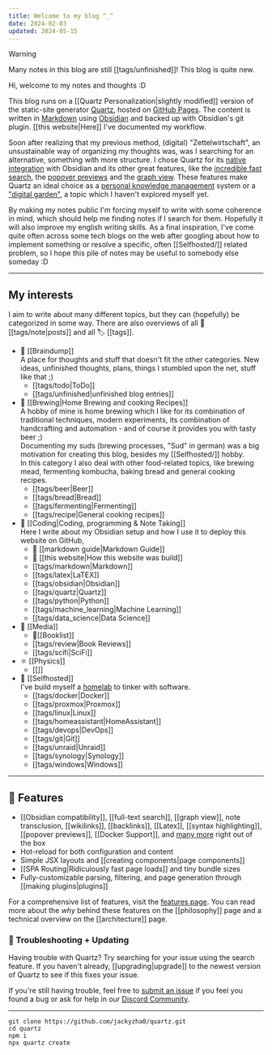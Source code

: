 ```yaml
---
title: Welcome to my blog ^_^
date: 2024-02-03
updated: 2024-05-15
---
```


> [!warning]
> Many notes in this blog are still [[tags/unfinished]]! This blog is quite new.

Hi, welcome to my notes and thoughts :D

This blog runs on a [[Quartz Personalization|slightly modified]] version of the static-site generator [Quartz](https://quartz.jzhao.xyz/), hosted on [GitHub Pages](https://pages.github.com/). The content is written in [Markdown](https://www.markdownguide.org/) using [Obsidian](https://obsidian.md/) and backed up with Obsidian's git plugin. [[this website|Here]] I've documented my workflow.

Soon after realizing that my previous method, (digital) "Zettelwirtschaft", an unsustainable way of organizing my thoughts was, was I searching for an alternative, something with more structure. I chose Quartz for its [native integration](https://quartz.jzhao.xyz/features/Obsidian-compatibility) with Obsidian and its other great features, like the [incredible fast search](https://quartz.jzhao.xyz/features/full-text-search), the [popover previews](https://quartz.jzhao.xyz/features/popover-previews) and the [graph view](https://quartz.jzhao.xyz/features/graph-view). These features make Quartz an ideal choice as a [personal knowledge management](https://en.wikipedia.org/wiki/Personal_knowledge_management) system or a ["digital garden"](https://mwalton.me/thoughts/digital-forests), a topic which I haven't explored myself yet.

By making my notes public I'm forcing myself to write with some coherence in mind, which should help me finding notes if I search for them. Hopefully it will also improve my english writing skills. As a final inspiration, I've come quite often across some tech blogs on the web after googling about how to implement something or resolve a specific, often [[Selfhosted/]] related problem, so I hope this pile of notes may be useful to somebody else someday :D

---

## My interests

I aim to write about many different topics, but they can (hopefully) be categorized in some way. There are also overviews of all 📄 [[tags/note|posts]] and all 🏷 [[tags]].

- 🧠 [[Braindump]]  
A place for thoughts and stuff that doesn't fit the other categories. New ideas, unfinished thoughts, plans, things I stumbled upon the net, stuff like that ;)
   - [[tags/todo|ToDo]] 
   - [[tags/unfinished|unfinished blog entries]] 
- 🍺 [[Brewing|Home Brewing and cooking Recipes]]  
A hobby of mine is home brewing which I like for its combination of traditional techniques, modern experiments, its combination of handcrafting and automation - and of course it provides you with tasty beer ;)  
Documenting my suds (brewing processes, "Sud" in german) was a big motivation for creating this blog, besides my [[Selfhosted/]] hobby.  
In this category I also deal with other food-related topics, like brewing mead, fermenting kombucha, baking bread and general cooking recipes.
   - [[tags/beer|Beer]]
   - [[tags/bread|Bread]]
   - [[tags/fermenting|Fermenting]]
   - [[tags/recipe|General cooking recipes]]
- 📑 [[Coding|Coding, programming & Note Taking]]  
Here I write about my Obsidian setup and how I use it to deploy this website on GitHub, 
   - 📄 [[markdown guide|Markdown Guide]]
   - 📄 [[this website|How this website was build]]
   - [[tags/markdown|Markdown]]
   - [[tags/latex|LaTEX]]
   - [[tags/obsidian|Obsidian]]
   - [[tags/quartz|Quartz]]
   - [[tags/python|Python]]
   - [[tags/machine_learning|Machine Learning]]
   - [[tags/data_science|Data Science]]
- 📖 [[Media]]
   - 📄[[Booklist]]
   - [[tags/review|Book Reviews]]
   - [[tags/scifi|SciFi]]
- ⚛ [[Physics]]
   - [[]]
- 🐳 [[Selfhosted]]  
I've build myself a [homelab](https://linuxhandbook.com/homelab/) to tinker with software.
   - [[tags/docker|Docker]]
   - [[tags/proxmox|Proxmox]]
   - [[tags/linux|Linux]]
   - [[tags/homeassistant|HomeAssistant]]
   - [[tags/devops|DevOps]]
   - [[tags/git|Git]]
   - [[tags/unraid|Unraid]]
   - [[tags/synology|Synology]]
   - [[tags/windows|Windows]]

---

## 🔧 Features

- [[Obsidian compatibility]], [[full-text search]], [[graph view]], note transclusion, [[wikilinks]], [[backlinks]], [[Latex]], [[syntax highlighting]], [[popover previews]], [[Docker Support]], and [many more](./features) right out of the box
- Hot-reload for both configuration and content
- Simple JSX layouts and [[creating components|page components]]
- [[SPA Routing|Ridiculously fast page loads]] and tiny bundle sizes
- Fully-customizable parsing, filtering, and page generation through [[making plugins|plugins]]

For a comprehensive list of features, visit the [features page](/features). You can read more about the _why_ behind these features on the [[philosophy]] page and a technical overview on the [[architecture]] page.

### 🚧 Troubleshooting + Updating

Having trouble with Quartz? Try searching for your issue using the search feature. If you haven't already, [[upgrading|upgrade]] to the newest version of Quartz to see if this fixes your issue.

If you're still having trouble, feel free to [submit an issue](https://github.com/jackyzha0/quartz/issues) if you feel you found a bug or ask for help in our [Discord Community](https://discord.gg/cRFFHYye7t).

---

```shell
git clone https://github.com/jackyzha0/quartz.git
cd quartz
npm i
npx quartz create
```